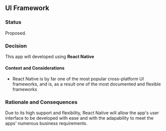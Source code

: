 ## UI Framework

### Status

Proposed.

### Decision

This app will developed using **React Native**

#### Context and Considerations

* React Native is by far one of the most popular cross-platform UI frameworks, and is, as a result one of the most documented and flexible frameworks

### Rationale and Consequences

Due to its high support and flexibility, React Native will allow the app's user interface to be developed with ease and with the adapability to meet the apps' numerous business requirements.

